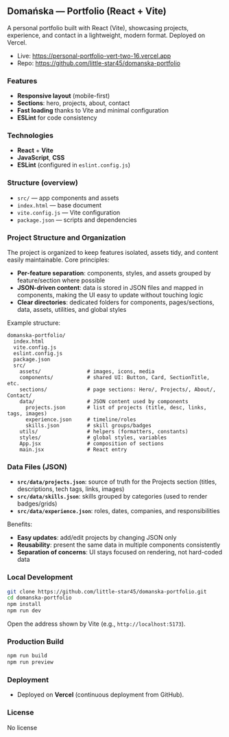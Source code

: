 ## Domańska — Portfolio (React + Vite)

A personal portfolio built with React (Vite), showcasing projects, experience, and contact in a lightweight, modern format. Deployed on Vercel.

- Live: https://personal-portfolio-vert-two-16.vercel.app
- Repo: https://github.com/little-star45/domanska-portfolio

### Features
- **Responsive layout** (mobile-first)
- **Sections**: hero, projects, about, contact
- **Fast loading** thanks to Vite and minimal configuration
- **ESLint** for code consistency

### Technologies
- **React** + **Vite**
- **JavaScript**, **CSS**
- **ESLint** (configured in `eslint.config.js`)

### Structure (overview)
- `src/` — app components and assets
- `index.html` — base document
- `vite.config.js` — Vite configuration
- `package.json` — scripts and dependencies

### Project Structure and Organization
The project is organized to keep features isolated, assets tidy, and content easily maintainable. Core principles:
- **Per-feature separation**: components, styles, and assets grouped by feature/section where possible
- **JSON-driven content**: data is stored in JSON files and mapped in components, making the UI easy to update without touching logic
- **Clear directories**: dedicated folders for components, pages/sections, data, assets, utilities, and global styles

Example structure:
```text
domanska-portfolio/
  index.html
  vite.config.js
  eslint.config.js
  package.json
  src/
    assets/               # images, icons, media
    components/           # shared UI: Button, Card, SectionTitle, etc.
    sections/             # page sections: Hero/, Projects/, About/, Contact/
    data/                 # JSON content used by components
      projects.json       # list of projects (title, desc, links, tags, images)
      experience.json     # timeline/roles
      skills.json         # skill groups/badges
    utils/                # helpers (formatters, constants)
    styles/               # global styles, variables
    App.jsx               # composition of sections
    main.jsx              # React entry
```

### Data Files (JSON)
- **`src/data/projects.json`**: source of truth for the Projects section (titles, descriptions, tech tags, links, images)
- **`src/data/skills.json`**: skills grouped by categories (used to render badges/grids)
- **`src/data/experience.json`**: roles, dates, companies, and responsibilities

Benefits:
- **Easy updates**: add/edit projects by changing JSON only
- **Reusability**: present the same data in multiple components consistently
- **Separation of concerns**: UI stays focused on rendering, not hard-coded data


### Local Development
```bash
git clone https://github.com/little-star45/domanska-portfolio.git
cd domanska-portfolio
npm install
npm run dev
```
Open the address shown by Vite (e.g., `http://localhost:5173`).

### Production Build
```bash
npm run build
npm run preview
```

### Deployment
- Deployed on **Vercel** (continuous deployment from GitHub).

### License
No license